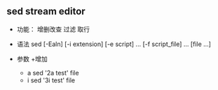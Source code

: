 ## **sed stream editor**
- 功能：  增删改查 过滤 取行
- 语法 sed [-Ealn] [-i extension] [-e script] ... [-f script_file] ... [file ...]

- 参数
  +增加
    + a sed '2a test' file
    + i sed '3i test' file

